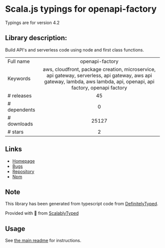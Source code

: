 
# Scala.js typings for openapi-factory

Typings are for version 4.2

## Library description:
Build API's and serverless code using node and first class functions.

|                    |                 |
| ------------------ | :-------------: |
| Full name          | openapi-factory |
| Keywords           | aws, cloudfront, package creation, microservice, api gateway, serverless, api gateway, aws api gateway, lambda, aws lambda, api, openapi, api factory, openapi factory |
| # releases         | 45 |
| # dependents       | 0 |
| # downloads        | 25127 |
| # stars            | 2 |

## Links
- [Homepage](https://github.com/wparad/node-openapi-factory#readme)
- [Bugs](https://github.com/wparad/node-openapi-factory/issues)
- [Repository](https://github.com/wparad/node-openapi-factory)
- [Npm](https://www.npmjs.com/package/openapi-factory)
    


## Note
This library has been generated from typescript code from [DefinitelyTyped](https://definitelytyped.org).

Provided with :purple_heart: from [ScalablyTyped](https://github.com/oyvindberg/ScalablyTyped)

## Usage
See [the main readme](../../readme.md) for instructions.


